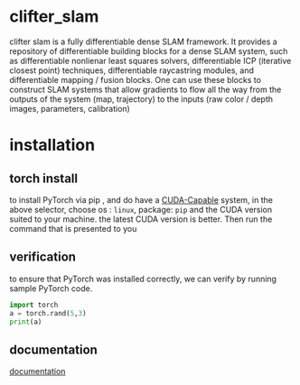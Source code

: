 # clifter_slam
clifter slam is a fully differentiable dense SLAM framework. It provides a repository of differentiable building blocks for a dense SLAM system, such as differentiable nonlienar least squares solvers, differentiable ICP (iterative closest point) techniques, differentiable raycastring modules, and differentiable mapping / fusion blocks. One can use these blocks to construct SLAM systems that allow gradients to flow all the way from the outputs of the system (map, trajectory) to the inputs (raw color / depth images, parameters, calibration)


# installation
## torch install
to install PyTorch via pip , and do have a [CUDA-Capable](https://developer.nvidia.com/cuda-zone) system, in the above selector, choose os : ``linux``, package: ``pip`` and the CUDA version suited to your machine. the latest CUDA version is better. Then run the command that is presented to you

## verification
to ensure that PyTorch was installed correctly, we can verify by running sample PyTorch code.

```python
import torch
a = torch.rand(5,3)
print(a)
```

## documentation
[documentation](documentation/installation.md)
